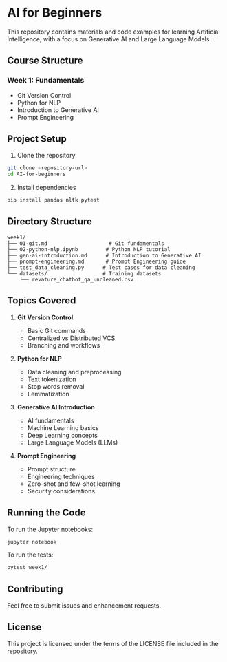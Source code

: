 # AI for Beginners

This repository contains materials and code examples for learning Artificial Intelligence, with a focus on Generative AI and Large Language Models.

## Course Structure

### Week 1: Fundamentals
- Git Version Control
- Python for NLP
- Introduction to Generative AI
- Prompt Engineering

## Project Setup

1. Clone the repository
```bash
git clone <repository-url>
cd AI-for-beginners
```

2. Install dependencies
```bash
pip install pandas nltk pytest
```

## Directory Structure

```
week1/
├── 01-git.md                    # Git fundamentals
├── 02-python-nlp.ipynb         # Python NLP tutorial
├── gen-ai-introduction.md      # Introduction to Generative AI
├── prompt-engineering.md       # Prompt Engineering guide
├── test_data_cleaning.py      # Test cases for data cleaning
└── datasets/                  # Training datasets
    └── revature_chatbot_qa_uncleaned.csv
```

## Topics Covered

1. **Git Version Control**
   - Basic Git commands
   - Centralized vs Distributed VCS
   - Branching and workflows

2. **Python for NLP**
   - Data cleaning and preprocessing
   - Text tokenization
   - Stop words removal
   - Lemmatization

3. **Generative AI Introduction**
   - AI fundamentals
   - Machine Learning basics
   - Deep Learning concepts
   - Large Language Models (LLMs)

4. **Prompt Engineering**
   - Prompt structure
   - Engineering techniques
   - Zero-shot and few-shot learning
   - Security considerations

## Running the Code

To run the Jupyter notebooks:
```bash
jupyter notebook
```

To run the tests:
```bash
pytest week1/
```

## Contributing

Feel free to submit issues and enhancement requests.

## License

This project is licensed under the terms of the LICENSE file included in the repository.



